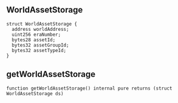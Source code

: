 ## WorldAssetStorage








```solidity
struct WorldAssetStorage {
  address worldAddress;
  uint256 eraNumber;
  bytes28 assetId;
  bytes32 assetGroupId;
  bytes32 assetTypeId;
}
```
## getWorldAssetStorage

```solidity
function getWorldAssetStorage() internal pure returns (struct WorldAssetStorage ds)
```






